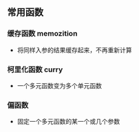 ## 常用函数
### 缓存函数 memozition
- 将同样入参的结果缓存起来，不再重新计算
### 柯里化函数 curry
- 一个多元函数变为多个单元函数
### 偏函数
- 固定一个多元函数的某一个或几个参数

